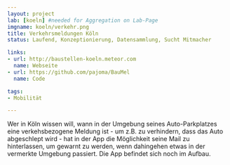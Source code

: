 ```yaml
---
layout: project
lab: [koeln] #needed for Aggregation on Lab-Page
imgname: koeln/verkehr.png
title: Verkehrsmeldungen Köln
status: Laufend, Konzeptionierung, Datensammlung, Sucht Mitmacher

links:
- url: http://baustellen-koeln.meteor.com
  name: Webseite
- url: https://github.com/pajoma/BauMel
  name: Code

tags:
- Mobilität

---
```

Wer in Köln wissen will, wann in der Umgebung seines Auto-Parkplatzes eine verkehsbezogene Meldung ist - um z.B. zu verhindern, dass das Auto abgeschlept wird - hat in der App die Möglichkeit seine Mail zu hinterlassen, um gewarnt zu werden, wenn dahingehen etwas in der vermerkte Umgebung passiert.
Die App befindet sich noch im Aufbau.
